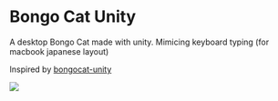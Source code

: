 # Bongo Cat Unity
A desktop Bongo Cat made with unity. Mimicing keyboard typing (for macbook japanese layout)

Inspired by [bongocat-unity](https://github.com/SardineFish/bongocat-unity)

![](./docs/img/2022-2-17-2.gif)
